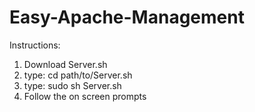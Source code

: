 # Easy-Apache-Management
Instructions:
1. Download Server.sh
2. type: cd path/to/Server.sh
3. type: sudo sh Server.sh
4. Follow the on screen prompts
